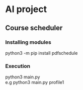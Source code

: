# AI project  
## Course scheduler  
### Installing modules  
python3 -m pip install pdfschedule  
  
### Execution  
python3 main.py <filename without filetype>  
e.g python3 main.py profile1  
